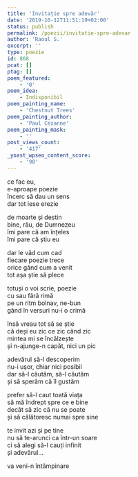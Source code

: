 ```yaml
---
title: 'Invitație spre adevăr'
date: '2019-10-12T11:51:19+02:00'
status: publish
permalink: /poezii/invitatie-spre-adevar
author: 'Raoul S.'
excerpt: ''
type: poezie
id: 868
pcat: []
ptag: []
poem_featured:
    - '0'
poem_idea:
    - Indisponibil
poem_painting_name:
    - 'Chestnut Trees'
poem_painting_author:
    - 'Paul Cézanne'
poem_painting_mask:
    - ''
post_views_count:
    - '417'
_yoast_wpseo_content_score:
    - '90'
---
```

ce fac eu,  
e-aproape poezie  
încerc să dau un sens  
dar tot iese erezie

de moarte și destin  
bine, rău, de Dumnezeu  
îmi pare că am înțeles  
îmi pare că știu eu

dar le văd cum cad  
fiecare poezie trece  
orice gând cum a venit  
tot așa știe să plece

totuși o voi scrie, poezie  
cu sau fără rimă  
pe un ritm bolnav, ne-bun  
gând în versuri nu-i o crimă

însă vreau tot să se știe  
că deși eu zic ce zic când zic  
mintea mi se încălzește  
și n-ajunge-n capăt, nici un pic

adevărul să-l descoperim  
nu-i ușor, chiar nici posibil  
dar să-l căutăm, să-l căutăm  
și să sperăm că îl gustăm

prefer să-l caut toată viața  
să mă îndrept spre ce e bine  
decât să zic că nu se poate  
și să călătoresc numai spre sine

te invit azi și pe tine  
nu să te-arunci ca într-un soare  
ci să alegi să-l cauți infinit  
și adevărul…

va veni-n întâmpinare